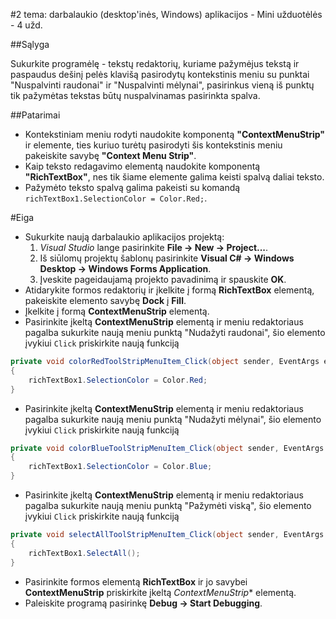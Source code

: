 ﻿#2 tema: darbalaukio (desktop'inės, Windows) aplikacijos - Mini užduotėlės - 4 užd.

##Sąlyga

Sukurkite programėlę - tekstų redaktorių, kuriame pažymėjus tekstą ir paspaudus dešinį pelės klavišą pasirodytų kontekstinis meniu su punktai "Nuspalvinti raudonai" ir "Nuspalvinti mėlynai", pasirinkus vieną iš punktų tik pažymėtas tekstas būtų nuspalvinamas pasirinkta spalva.

##Patarimai

- Kontekstiniam meniu rodyti naudokite komponentą **"ContextMenuStrip"** ir elemente, ties kuriuo turėtų pasirodyti šis kontekstinis meniu pakeiskite savybę **"Context Menu Strip"**.
- Kaip teksto redagavimo elementą naudokite komponentą **"RichTextBox"**, nes tik šiame elemente galima keisti spalvą daliai teksto.
- Pažymėto teksto spalvą galima pakeisti su komandą `richTextBox1.SelectionColor = Color.Red;`.

#Eiga

- Sukurkite naują darbalaukio aplikacijos projektą:
  1. *Visual Studio* lange pasirinkite **File -> New -> Project...**.
  2. Iš siūlomų projektų šablonų pasirinkite **Visual C# -> Windows Desktop -> Windows Forms Application**.
  3. Įveskite pageidaujamą projekto pavadinimą ir spauskite **OK**.
- Atidarykite formos redaktorių ir įkelkite į formą **RichTextBox** elementą, pakeiskite elemento savybę **Dock** į **Fill**.
- Įkelkite į formą **ContextMenuStrip** elementą.
- Pasirinkite įkeltą **ContextMenuStrip** elementą ir meniu redaktoriaus pagalba sukurkite naują meniu punktą "Nudažyti raudonai", šio elemento įvykiui `Click` priskirkite naują funkciją
```csharp
private void colorRedToolStripMenuItem_Click(object sender, EventArgs e)
{
    richTextBox1.SelectionColor = Color.Red;
}
```
- Pasirinkite įkeltą **ContextMenuStrip** elementą ir meniu redaktoriaus pagalba sukurkite naują meniu punktą "Nudažyti mėlynai", šio elemento įvykiui `Click` priskirkite naują funkciją
```csharp
private void colorBlueToolStripMenuItem_Click(object sender, EventArgs e)
{
    richTextBox1.SelectionColor = Color.Blue;
}
```
- Pasirinkite įkeltą **ContextMenuStrip** elementą ir meniu redaktoriaus pagalba sukurkite naują meniu punktą "Pažymėti viską", šio elemento įvykiui `Click` priskirkite naują funkciją
```csharp
private void selectAllToolStripMenuItem_Click(object sender, EventArgs e)
{
    richTextBox1.SelectAll();
}
```
- Pasirinkite formos elementą **RichTextBox** ir jo savybei **ContextMenuStrip** priskirkite įkeltą *ContextMenuStrip** elementą.
- Paleiskite programą pasirinkę **Debug -> Start Debugging**.
